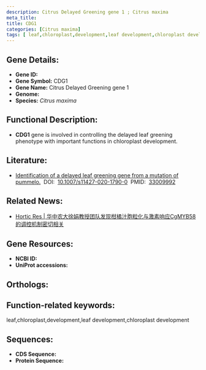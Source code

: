 ```yaml
---
description: Citrus Delayed Greening gene 1 ; Citrus maxima
meta_title:
title: CDG1
categories: [Citrus maxima]
tags: [ leaf,chloroplast,development,leaf development,chloroplast development ]
---
```


## Gene Details:
- **Gene ID:**	[]()
- **Gene Symbol:** CDG1
- **Gene Name:** Citrus Delayed Greening gene 1
- **Genome:** []()
- **Species:** *Citrus maxima*

## Functional Description:
   - **CDG1** gene is involved in controlling the delayed leaf greening phenotype with important functions in chloroplast development.

## Literature:
   - [Identification of a delayed leaf greening gene from a mutation of pummelo.]( https://link.springer.com/article/10.1007/s11427-020-1790-0)&nbsp;&nbsp;DOI:&nbsp;&nbsp;[10.1007/s11427-020-1790-0](https://link.springer.com/article/10.1007/s11427-020-1790-0)&nbsp;&nbsp;PMID:&nbsp;&nbsp;[33009992](https://pubmed.ncbi.nlm.nih.gov/33009992/)

## Related News:
   - [Hortic Res | 华中农大徐娟教授团队发现柑橘汁胞粒化与激素响应CgMYB58的调控机制密切相关](https://mp.weixin.qq.com/s?__biz=Mzg3MDEwNDEyMg==&mid=2247495354&idx=4&sn=51d59c6afb1a12d83d1a1fe543ec8f24&chksm=ce9043eff9e7caf94b596669a16723aad74d3a8a105fbc13ce7eda5e500bff3d838400feb942&scene=27#wechat_redirect)

## Gene Resources:
- **NCBI ID:** [](https://www.ncbi.nlm.nih.gov/gene/?term=)
- **UniProt accessions:** [](https://www.uniprot.org/uniprotkb//entry)

## Orthologs:


## Function-related keywords:
leaf,chloroplast,development,leaf development,chloroplast development

## Sequences:
- **CDS Sequence:**
- **Protein Sequence:**
